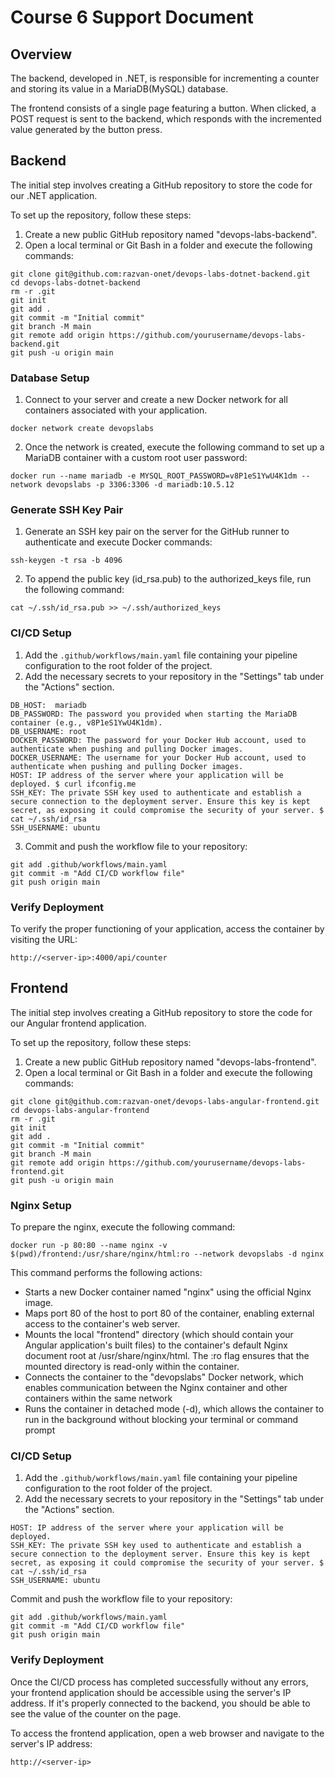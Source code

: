# Course 6 Support Document

## Overview

The backend, developed in .NET, is responsible for incrementing a counter and storing its value in a MariaDB(MySQL) database.

The frontend consists of a single page featuring a button. When clicked, a POST request is sent to the backend, which responds with the incremented value generated by the button press.

## Backend

The initial step involves creating a GitHub repository to store the code for our .NET application.

To set up the repository, follow these steps:

1. Create a new public GitHub repository named "devops-labs-backend".
2. Open a local terminal or Git Bash in a folder and execute the following commands:
````
git clone git@github.com:razvan-onet/devops-labs-dotnet-backend.git
cd devops-labs-dotnet-backend
rm -r .git
git init
git add .
git commit -m "Initial commit"
git branch -M main
git remote add origin https://github.com/yourusername/devops-labs-backend.git
git push -u origin main
````

### Database Setup

1. Connect to your server and create a new Docker network for all containers associated with your application.

`docker network create devopslabs`

2. Once the network is created, execute the following command to set up a MariaDB container with a custom root user password:

`docker run --name mariadb -e MYSQL_ROOT_PASSWORD=v8P1eS1YwU4K1dm --network devopslabs -p 3306:3306 -d mariadb:10.5.12`

### Generate SSH Key Pair

1. Generate an SSH key pair on the server for the GitHub runner to authenticate and execute Docker commands:

`ssh-keygen -t rsa -b 4096`

2. To append the public key (id_rsa.pub) to the authorized_keys file, run the following command:

`cat ~/.ssh/id_rsa.pub >> ~/.ssh/authorized_keys`

### CI/CD Setup

1. Add the `.github/workflows/main.yaml` file containing your pipeline configuration to the root folder of the project.
2. Add the necessary secrets to your repository in the "Settings" tab under the "Actions" section.
````
DB_HOST:  mariadb
DB_PASSWORD: The password you provided when starting the MariaDB container (e.g., v8P1eS1YwU4K1dm). 
DB_USERNAME: root
DOCKER_PASSWORD: The password for your Docker Hub account, used to authenticate when pushing and pulling Docker images.
DOCKER_USERNAME: The username for your Docker Hub account, used to authenticate when pushing and pulling Docker images.
HOST: IP address of the server where your application will be deployed. $ curl ifconfig.me
SSH_KEY: The private SSH key used to authenticate and establish a secure connection to the deployment server. Ensure this key is kept secret, as exposing it could compromise the security of your server. $ cat ~/.ssh/id_rsa
SSH_USERNAME: ubuntu
````
3. Commit and push the workflow file to your repository:
````
git add .github/workflows/main.yaml
git commit -m "Add CI/CD workflow file"
git push origin main
````

### Verify Deployment

To verify the proper functioning of your application, access the container by visiting the URL:

`http://<server-ip>:4000/api/counter`


## Frontend

The initial step involves creating a GitHub repository to store the code for our Angular frontend application.

To set up the repository, follow these steps:

1. Create a new public GitHub repository named "devops-labs-frontend".
2. Open a local terminal or Git Bash in a folder and execute the following commands:
````
git clone git@github.com:razvan-onet/devops-labs-angular-frontend.git
cd devops-labs-angular-frontend
rm -r .git
git init
git add .
git commit -m "Initial commit"
git branch -M main
git remote add origin https://github.com/yourusername/devops-labs-frontend.git
git push -u origin main
````

### Nginx Setup

To prepare the nginx, execute the following command:

`docker run -p 80:80 --name nginx -v $(pwd)/frontend:/usr/share/nginx/html:ro --network devopslabs -d nginx`

This command performs the following actions:
* Starts a new Docker container named "nginx" using the official Nginx image.
* Maps port 80 of the host to port 80 of the container, enabling external access to the container's web server.
* Mounts the local "frontend" directory (which should contain your Angular application's built files) to the container's default Nginx document root at /usr/share/nginx/html. The :ro flag ensures that the mounted directory is read-only within the container. 
* Connects the container to the "devopslabs" Docker network, which enables communication between the Nginx container and other containers within the same network 
* Runs the container in detached mode (-d), which allows the container to run in the background without blocking your terminal or command prompt


### CI/CD Setup

1. Add the `.github/workflows/main.yaml` file containing your pipeline configuration to the root folder of the project.
2. Add the necessary secrets to your repository in the "Settings" tab under the "Actions" section.
````
HOST: IP address of the server where your application will be deployed.
SSH_KEY: The private SSH key used to authenticate and establish a secure connection to the deployment server. Ensure this key is kept secret, as exposing it could compromise the security of your server. $ cat ~/.ssh/id_rsa
SSH_USERNAME: ubuntu
````
Commit and push the workflow file to your repository:
````
git add .github/workflows/main.yaml
git commit -m "Add CI/CD workflow file"
git push origin main
````

### Verify Deployment
Once the CI/CD process has completed successfully without any errors, your frontend application should be accessible using the server's IP address. If it's properly connected to the backend, you should be able to see the value of the counter on the page.

To access the frontend application, open a web browser and navigate to the server's IP address:

`http://<server-ip>`


